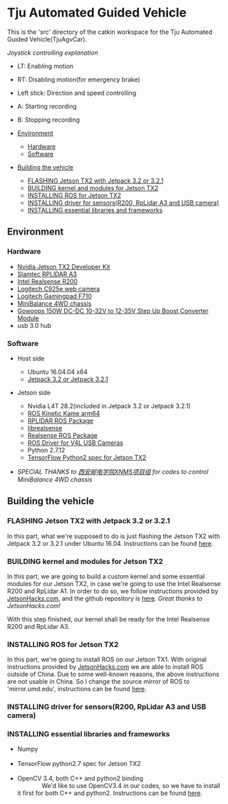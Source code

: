 # Tju Automated Guided Vehicle<!-- omit in toc -->

This is the 'src' directory of the catkin workspace for the Tju Automated Guided Vehicle(TjuAgvCar).

*Joystick controlling explanation*  


- LT: Enabling motion  
- RT: Disabling motion(for emergency brake)  
- Left stick: Direction and speed controlling  
- A: Starting recording  
- B: Stopping recording  


- [Environment](#environment)
	- [Hardware](#hardware)
	- [Software](#software)
- [Building the vehicle](#building-the-vehicle)
	- [FLASHING Jetson TX2 with Jetpack 3.2 or 3.2.1](#flashing-jetson-tx1-with-jetpack-32-or-321)
	- [BUILDING kernel and modules for Jetson TX2](#building-kernel-and-modules-for-jetson-tx2)
	- [INSTALLING ROS for Jetson TX2](#installing-ros-for-jetson-tx2)
	- [INSTALLING driver for sensors(R200, RpLidar A3 and USB camera)](#installing-driver-for-sensorsr200-rplidar-a1-and-usb-camera)
	- [INSTALLING essential libraries and frameworks](#installing-essential-libraries-and-frameworks)

## Environment

### Hardware
- [Nvidia Jetson TX2 Developer Kit](https://developer.nvidia.com/embedded/buy/jetson-tx2-devkit)
- [Slamtec RPLIDAR A3](http://www.slamtec.com/en/Lidar/A3)
- [Intel Realsense R200](https://software.intel.com/en-us/realsense/previous)
- [Logitech C925e web camera](https://www.logitech.com/en-us/product/c925e-webcam)
- [Logitech Gamingpad F710](https://www.logitechg.com/en-us/products/gamepads/f710-wireless-gamepad.html)
- [MiniBalance 4WD chassis](https://item.taobao.com/item.htm?spm=a1z10.5-c-s.w4002-15726392046.74.2a5133049HoKv4&id=549877260447)
- [Gowoops 150W DC-DC 10-32V to 12-35V Step Up Boost Converter Module](https://www.amazon.com/Gowoops-10-32V-Converter-Adjustable-Voltage/dp/B00J1X4XXM/ref=sr_1_5?ie=UTF8&qid=1534161677&sr=8-5&keywords=DC-DC+12-35)
- usb 3.0 hub

### Software
- Host side
	- Ubuntu 16.04.04 x64
	- [Jetpack 3.2 or Jetpack 3.2.1](https://developer.nvidia.com/embedded/jetpack-3_2_1)
- Jetson side
	- Nvidia L4T 28.2(included in Jetpack 3.2 or Jetpack 3.2.1)
	- [ROS Kinetic Kame arm64](http://wiki.ros.org/kinetic/Installation/Ubuntu)
	- [RPLIDAR ROS Package](https://github.com/robopeak/rplidar_ros)
	- [librealsense](https://github.com/jetsonhacks/installLibrealsenseTX2)
	- [Realsense ROS Package](https://github.com/tevenfeng/installRealSenseROSTX1)
	- [ROS Driver for V4L USB Cameras](https://github.com/ros-drivers/usb_cam)
	- Python 2.7.12
	- [TensorFlow Python2 spec for Jetson TX2](https://github.com/jetsonhacks/installTensorFlowJetsonTX2)

- *SPECIAL THANKS to [西安邮电学院XNMS项目组](https://blog.csdn.net/tigerjb) for codes to control MiniBalance 4WD chassis*

## Building the vehicle

### FLASHING Jetson TX2 with Jetpack 3.2 or 3.2.1
In this part, what we're supposed to do is just flashing the Jetson TX2 with Jetpack 3.2 or 3.2.1 under Ubuntu 16.04. Instructions can be found [here](https://developer.download.nvidia.com/embedded/L4T/r28_Release_v2.0/GA/Docs/Jetson_TX1_and_TX2_Developer_Kits_User_Guide.pdf?pca2GDAXIzHkB_ckFujostmR_RYpt36NkYdoCFI9_ecvNhviL94o83LINGmit_IEDtLvE9pgD_l_CVjjIH8NeiMgInlOfUpk2_y-_HNk7aCKqYYQtQMLLiEk5rl3rO-xI2ifhKfHb_ntYKH_HCcZwP8wRptLOrG_0i7WbT3lUw00swhCL7T2DmUtTnle8spyzs656Fw).  

### BUILDING kernel and modules for Jetson TX2
In this part, we are going to build a custom kernel and some essential modules for our Jetson TX2, in case we're going to use the Intel Realsense R200 and RpLidar A1. In order to do so, we follow instructions provided by [JetsonHacks.com](https://www.jetsonhacks.com/2018/07/05/jetson-tx2-build-kernel-for-l4t-28-2-1-updated/), and the github repository is [here](https://github.com/jetsonhacks/buildJetsonTX2Kernel). *Great thanks to JetsonHacks.com!*

With this step finished, our kernel shall be ready for the Intel Realsense R200 and RpLidar A3.

### INSTALLING ROS for Jetson TX2
In this part, we're going to install ROS on our Jetson TX1. With original instructions provided by [JetsonHacks.com](https://github.com/jetsonhacks/installROSTX2) we are able to install ROS outside of China. Due to some well-known reasons, the above instructions are not usable in China. So I change the source mirror of ROS to 'mirror.umd.edu', instructions can be found [here](https://github.com/tevenfeng/installROSTX1).

### INSTALLING driver for sensors(R200, RpLidar A3 and USB camera)


### INSTALLING essential libraries and frameworks
- Numpy  
&emsp;&emsp;&emsp;&emsp;
- TensorFlow python2.7 spec for Jetson TX2  
&emsp;&emsp;&emsp;&emsp;
- OpenCV 3.4, both C++ and python2 binding  
&emsp;&emsp;&emsp;&emsp;We'd like to use OpenCV3.4 in our codes, so we have to install it first for both C++ and python2. Instructions can be found [here](https://github.com/jetsonhacks/buildOpenCVTX2).  
